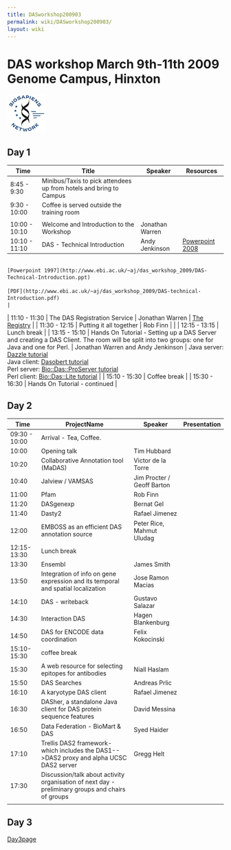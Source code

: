 ```yaml
---
title: DASworkshop200903
permalink: wiki/DASworkshop200903/
layout: wiki
---
```


DAS workshop March 9th-11th 2009 Genome Campus, Hinxton
=======================================================

![BioSapiens Network](Biosapiens_final.gif "BioSapiens Network")

Day 1
-----

| Time          | Title                                                                                                                                         | Speaker                            | Resources                                                                                                                                                  |
|---------------|-----------------------------------------------------------------------------------------------------------------------------------------------|------------------------------------|------------------------------------------------------------------------------------------------------------------------------------------------------------|
| 8:45 - 9:30   | Minibus/Taxis to pick attendees up from hotels and bring to Campus                                                                            |
| 9:30 - 10:00  | Coffee is served outside the training room                                                                                                    |
||
| 10:00 - 10:10 | Welcome and Introduction to the Workshop                                                                                                      | Jonathan Warren                    |                                                                                                                                                            |
| 10:10 - 11:10 | DAS - Technical Introduction                                                                                                                  | Andy Jenkinson                     | [Powerpoint 2008](http://www.ebi.ac.uk/~aj/das_workshop_2009/DAS-Technical-Introduction.pptx)                                                              
                                                                                                                                                                                                      [Powerpoint 1997](http://www.ebi.ac.uk/~aj/das_workshop_2009/DAS-Technical-Introduction.ppt)                                                                
                                                                                                                                                                                                      [PDF](http://www.ebi.ac.uk/~aj/das_workshop_2009/DAS-technical-Introduction.pdf)                                                                            |
| 11:10 - 11:30 | The DAS Registration Service                                                                                                                  | Jonathan Warren                    | [The Registry](http://www.biodas.org/wiki/DASworkshop200802:intro_tutorial#Finding_DAS_sources_.E2.80.93_the_DAS_Registry_Service_at_the_Sanger_Institute) |
| 11:30 - 12:15 | Putting it all together                                                                                                                       | Rob Finn                           |                                                                                                                                                            |
| 12:15 - 13:15 | Lunch break                                                                                                                                   |
| 13:15 - 15:10 | Hands On Tutorial - Setting up a DAS Server and creating a DAS Client. The room will be split into two groups: one for Java and one for Perl. | Jonathan Warren and Andy Jenkinson | Java server: [Dazzle tutorial](http://www.dasregistry.org/DazzleTutorial.jsp)                                                                              
                                                                                                                                                                                                      Java client: [Dasobert tutorial](http://www.dasregistry.org/DasobertTutorial.jsp)                                                                           
                                                                                                                                                                                                      Perl server: [Bio::Das::ProServer tutorial](http://www.ebi.ac.uk/~aj/das_workshop_2009/daslite_tutorial.html)                                               
                                                                                                                                                                                                      Perl client: [Bio::Das::Lite tutorial](http://www.ebi.ac.uk/~aj/das_workshop_2009/daslite_tutorial.html)                                                    |
| 15:10 - 15:30 | Coffee break                                                                                                                                  |
| 15:30 - 16:30 | Hands On Tutorial - continued                                                                                                                 |

Day 2
-----

| Time          | ProjectName                                                                                       | Speaker                    | Presentation |
|---------------|---------------------------------------------------------------------------------------------------|----------------------------|--------------|
| 09:30 - 10:00 | Arrival - Tea, Coffee.                                                                            |
| 10:00         | Opening talk                                                                                      | Tim Hubbard                |              |
| 10:20         | Collaborative Annotation tool (MaDAS)                                                             | Victor de la Torre         |              |
| 10:40         | Jalview / VAMSAS                                                                                  | Jim Procter / Geoff Barton |              |
| 11:00         | Pfam                                                                                              | Rob Finn                   |              |
| 11:20         | DASgenexp                                                                                         | Bernat Gel                 |              |
| 11:40         | Dasty2                                                                                            | Rafael Jimenez             |              |
| 12:00         | EMBOSS as an efficient DAS annotation source                                                      | Peter Rice, Mahmut Uludag  |              |
| 12:15-13:30   | Lunch break                                                                                       |
| 13:30         | Ensembl                                                                                           | James Smith                |              |
| 13:50         | Integration of info on gene expression and its temporal and spatial localization                  | Jose Ramon Macias          |              |
| 14:10         | DAS - writeback                                                                                   | Gustavo Salazar            |              |
| 14:30         | Interaction DAS                                                                                   | Hagen Blankenburg          |              |
| 14:50         | DAS for ENCODE data coordination                                                                  | Felix Kokocinski           |              |
| 15:10-15:30   | coffee break                                                                                      |                            |              |
| 15:30         | A web resource for selecting epitopes for antibodies                                              | Niall Haslam               |              |
| 15:50         | DAS Searches                                                                                      | Andreas Prlic              |              |
| 16:10         | A karyotype DAS client                                                                            | Rafael Jimenez             |              |
| 16:30         | DASher, a standalone Java client for DAS protein sequence features                                | David Messina              |              |
| 16:50         | Data Federation - BioMart & DAS                                                                   | Syed Haider                |              |
| 17:10         | Trellis DAS2 framework- which includes the DAS1--&gt;DAS2 proxy and alpha UCSC DAS2 server        | Gregg Helt                 |              |
| 17:30         | Discussion/talk about activity organisation of next day - preliminary groups and chairs of groups |                            |              |
||

Day 3
-----

[Day3page](http://www.biodas.org/wiki/DASworkshop200903Day3)
